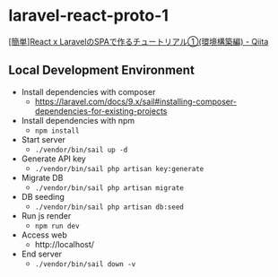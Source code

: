 # laravel-react-proto-1

[\[簡単\]React x LaravelのSPAで作るチュートリアル①(環境構築編) - Qiita](https://qiita.com/morry_48/items/abd620f051fb4f36dcc2 "[簡単]React x LaravelのSPAで作るチュートリアル①(環境構築編) - Qiita")

## Local Development Environment

- Install dependencies with composer
    - https://laravel.com/docs/9.x/sail#installing-composer-dependencies-for-existing-projects
- Install dependencies with npm
    - `npm install`
- Start server
    - `./vendor/bin/sail up -d`
- Generate API key
    - `./vendor/bin/sail php artisan key:generate`
- Migrate DB
    - `./vendor/bin/sail php artisan migrate`
- DB seeding
    - `./vendor/bin/sail php artisan db:seed`
- Run js render
    - `npm run dev`
- Access web
    - http://localhost/
- End server
    - `./vendor/bin/sail down -v`
